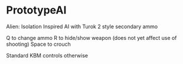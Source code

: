 # PrototypeAI
 Alien: Isolation Inspired AI with Turok 2 style secondary ammo

Q to change ammo
R to hide/show weapon (does not yet affect use of shooting)
Space to crouch

Standard KBM controls otherwise
